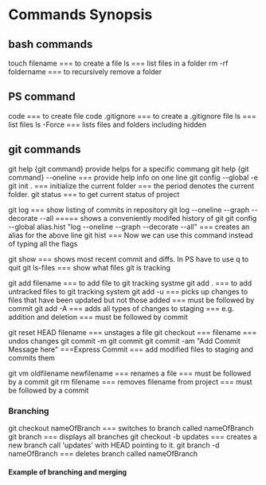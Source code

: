 # Commands Synopsis

## bash commands

touch filename === to create a file
ls === list files in a folder
rm -rf foldername === to recursively remove a folder

## PS command

code === to create file
code .gitignore === to create a .gitignore file
ls === list files
ls -Force === lists files and folders including hidden

## git commands

git help {git command} provide helps for a specific commang
git help {git command} --oneline === provide help info on one line
git config --global -e
git init . === initialize the current folder === the period denotes the current folder.
git status === to get current status of project

git log === show listing of commits in repository
git log --oneline --graph --decorate --all ===== shows a conveniently modifed history of git
git config --global alias.hist "log --oneline --graph --decorate --all"  === creates an alias for the above line
git hist === Now we can use this command instead of typing all the flags

git show === shows most recent commit and diffs.  In PS have to use q to quit
git ls-files === show what files git is tracking

git add filename === to add file to git tracking systme
git add . === to add untracked files to git tracking system
git add -u === picks up changes to files that have been updated but not those added  === must be followed by commit
git add -A === adds all types of changes to staging === e.g. addition and deletion   === must be followed by commit

git reset HEAD filename  === unstages a file
git checkout === filename === undos changes
git commit -m
git commit
git commit -am "Add Commit Message here"  ===Express Commit === add modified files to staging and commits them

git vm oldfilename newfilename === renames a file  === must be followed by a commit
git rm filename === removes filename from project  === must be followed by a commit

### Branching

git checkout nameOfBranch === switches to branch called nameOfBranch
git branch === displays all branches
git checkout -b updates === creates a new branch call 'updates' with HEAD pointing to it.
git branch -d nameOfBranch === deletes branch called nameOfBranch

#### Example of branching and merging
